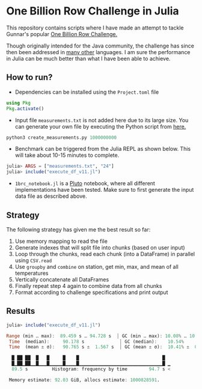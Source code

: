 # One Billion Row Challenge in Julia

This repository contains scripts where I have made an attempt to tackle Gunnar's
popular [One Billion Row Challenge.](https://www.morling.dev/blog/one-billion-row-challenge/)

Though originally intended for the Java community, the challenge has since then been
addressed in [many other](https://1brc.dev/#the-challenge) languages. I am sure the
performance in Julia can be much better than what I have been able to achieve.

## How to run?

- Dependencies can be installed using the `Project.toml` file

```julia
using Pkg
Pkg.activate()
```

- Input file `measurements.txt` is not added here due to its large size. You can generate
your own file by executing the Python script from [here.](https://github.com/gunnarmorling/1brc/blob/main/src/main/python/create_measurements.py)

```python
python3 create_measurements.py 1000000000
```

- Benchmark can be triggered from the Julia REPL as shown below. This will take about
10-15 minutes to complete.

```julia
julia> ARGS = ["measurements.txt", "24"]
julia> include("execute_df_v11.jl")
```

- `1brc_notebook.jl` is a [Pluto](https://github.com/fonsp/Pluto.jl)
notebook, where all different implementations have been tested. Make sure to first
generate the input data file as described above.

## Strategy
The following strategy has given me the best result so far:

1. Use memory mapping to read the file
2. Generate indexes that will split file into chunks (based on user input)
3. Loop through the chunks, read each chunk (into a DataFrame) in parallel using `CSV.read`
4. Use `groupby` and `combine` on station, get min, max, and mean of all temperatures
5. Vertically concatenate all DataFrames
6. Finally repeat step 4 again to combine data from all chunks
7. Format according to challenge specifications and print output

## Results

```julia
julia> include("execute_df_v11.jl")

Range (min … max):  89.459 s … 94.728 s  ┊ GC (min … max): 10.08% … 10.85%
 Time  (median):     90.178 s             ┊ GC (median):    10.54%
 Time  (mean ± σ):   90.765 s ±  1.567 s  ┊ GC (mean ± σ):  10.41% ±  0.41%

  █ ██ ██  █   █     █    █                               █  
  █▁██▁██▁▁█▁▁▁█▁▁▁▁▁█▁▁▁▁█▁▁▁▁▁▁▁▁▁▁▁▁▁▁▁▁▁▁▁▁▁▁▁▁▁▁▁▁▁▁▁█ ▁
  89.5 s         Histogram: frequency by time        94.7 s <

 Memory estimate: 92.03 GiB, allocs estimate: 1000828591.
```